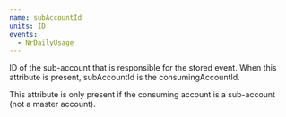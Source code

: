 ```yaml
---
name: subAccountId
units: ID
events:
  - NrDailyUsage
---
```


ID of the sub-account that is responsible for the stored event. When this attribute is present, subAccountId is the consumingAccountId.

This attribute is only present if the consuming account is a sub-account (not a master account).